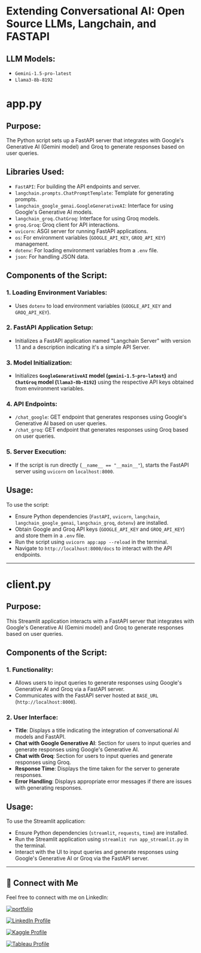 # **Extending Conversational AI: Open Source LLMs, Langchain, and FASTAPI**

## LLM Models:
- `Gemini-1.5-pro-latest`
- `Llama3-8b-8192`

# app.py

## Purpose:
The Python script sets up a FastAPI server that integrates with Google's Generative AI (Gemini model) and Groq to generate responses based on user queries.

## Libraries Used:
- `FastAPI`: For building the API endpoints and server.
- `langchain.prompts.ChatPromptTemplate`: Template for generating prompts.
- `langchain_google_genai.GoogleGenerativeAI`: Interface for using Google's Generative AI models.
- `langchain_groq.ChatGroq`: Interface for using Groq models.
- `groq.Groq`: Groq client for API interactions.
- `uvicorn`: ASGI server for running FastAPI applications.
- `os`: For environment variables (`GOOGLE_API_KEY`, `GROQ_API_KEY`) management.
- `dotenv`: For loading environment variables from a `.env` file.
- `json`: For handling JSON data.

## Components of the Script:

### 1. Loading Environment Variables:
   - Uses `dotenv` to load environment variables (`GOOGLE_API_KEY` and `GROQ_API_KEY`).

### 2. FastAPI Application Setup:
   - Initializes a FastAPI application named "Langchain Server" with version 1.1 and a description indicating it's a simple API Server.

### 3. Model Initialization:
   - Initializes **`GoogleGenerativeAI` model (`gemini-1.5-pro-latest`)** and **`ChatGroq` model (`llama3-8b-8192`)** using the respective API keys obtained from environment variables.

### 4. API Endpoints:
   - `/chat_google`: GET endpoint that generates responses using Google's Generative AI based on user queries.
   - `/chat_groq`: GET endpoint that generates responses using Groq based on user queries.

### 5. Server Execution:
   - If the script is run directly (`__name__ == "__main__"`), starts the FastAPI server using `uvicorn` on `localhost:8000`.

## Usage:
To use the script:
- Ensure Python dependencies (`FastAPI`, `uvicorn`, `langchain`, `langchain_google_genai`, `langchain_groq`, `dotenv`) are installed.
- Obtain Google and Groq API keys (`GOOGLE_API_KEY` and `GROQ_API_KEY`) and store them in a `.env` file.
- Run the script using `uvicorn app:app --reload` in the terminal.
- Navigate to `http://localhost:8000/docs` to interact with the API endpoints.

---

# client.py

## Purpose:
This Streamlit application interacts with a FastAPI server that integrates with Google's Generative AI (Gemini model) and Groq to generate responses based on user queries.

## Components of the Script:

### 1. Functionality:
   - Allows users to input queries to generate responses using Google's Generative AI and Groq via a FastAPI server.
   - Communicates with the FastAPI server hosted at `BASE_URL` (`http://localhost:8000`).

### 2. User Interface:
   - **Title**: Displays a title indicating the integration of conversational AI models and FastAPI.
   - **Chat with Google Generative AI**: Section for users to input queries and generate responses using Google's Generative AI.
   - **Chat with Groq**: Section for users to input queries and generate responses using Groq.
   - **Response Time**: Displays the time taken for the server to generate responses.
   - **Error Handling**: Displays appropriate error messages if there are issues with generating responses.

## Usage:
To use the Streamlit application:
- Ensure Python dependencies (`streamlit`, `requests`, `time`) are installed.
- Run the Streamlit application using `streamlit run app_streamlit.py` in the terminal.
- Interact with the UI to input queries and generate responses using Google's Generative AI or Groq via the FastAPI server.

---

## 🔗 Connect with Me

Feel free to connect with me on LinkedIn:

[![portfolio](https://img.shields.io/badge/my_portfolio-000?style=for-the-badge&logo=ko-fi&logoColor=white)](https://parthebhan143.wixsite.com/datainsights)

[![LinkedIn Profile](https://img.shields.io/badge/LinkedIn_Profile-000?style=for-the-badge&logo=linkedin&logoColor=white)](https://www.linkedin.com/in/parthebhan)

[![Kaggle Profile](https://img.shields.io/badge/Kaggle_Profile-000?style=for-the-badge&logo=kaggle&logoColor=white)](https://www.kaggle.com/parthebhan)

[![Tableau Profile](https://img.shields.io/badge/Tableau_Profile-000?style=for-the-badge&logo=tableau&logoColor=white)](https://public.tableau.com/app/profile/parthebhan.pari/vizzes)


